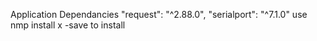 Application Dependancies
    "request": "^2.88.0",
    "serialport": "^7.1.0"
    use nmp install x -save to install